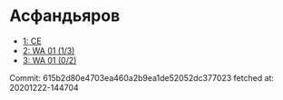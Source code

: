 # Асфандьяров
- [1: CE](1.md)
- [2: WA 01 (1/3)](2.md)
- [3: WA 01 (0/2)](3.md)

Commit: 615b2d80e4703ea460a2b9ea1de52052dc377023
 fetched at: 20201222-144704
